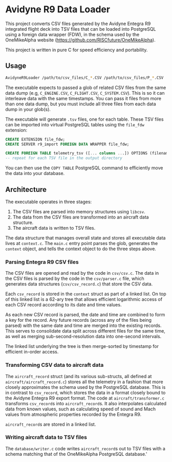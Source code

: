 # Avidyne R9 Data Loader

This project converts CSV files generated by the Avidyne Entegra R9 integrated
flight deck into TSV files that can be loaded into PostgreSQL using a foreign
data wrapper (FDW), in the schema used by the OneMikeAlpha website
(https://github.com/RISCfuture/OneMikeAlpha).

This project is written in pure C for speed efficiency and portability.

## Usage

``` sh
AvidyneR9Loader /path/to/csv_files/C_*.CSV /path/to/csv_files/P_*.CSV
```

The executable expects to passed a glob of related CSV files from the same data
dump (e.g, `C_ENGINE.CSV`, `C_FLIGHT.CSV`, `C_SYSTEM.CSV`). This is so it can
interleave data with the same timestamps. You can pass it files from more than
one data dump, but you must include all three files from each data dump in your
glob(s).

The executable will generate `.tsv` files, one for each table. These TSV files
can be imported into virtual PostgreSQL tables using the `file_fdw` extension:

``` sql
CREATE EXTENSION file_fdw;
CREATE SERVER r9_import FOREIGN DATA WRAPPER file_fdw;

CREATE FOREIGN TABLE telemetry_tsv ([... columns ...]) OPTIONS (filename '/path/to/output/telemetry.tsv', format 'csv', delimiter '\t');
-- repeat for each TSV file in the output directory
```

You can then use the `COPY TABLE` PostgreSQL command to efficiently move the
data into your database.

## Architecture

The executable operates in three stages:

1. The CSV files are parsed into memory structures using `libcsv`.
2. The data from the CSV files are transformed into an aircraft data structure.
3. The aircraft data is written to TSV files.

The data structure that manages overall state and stores all executable data
lives at `context.c`. The `main.c` entry point parses the glob, generates the
`context` object, and tells the context object to do the three steps above.

### Parsing Entegra R9 CSV files

The CSV files are opened and read by the code in `csv/csv.c`. The data in the
CSV files is parsed by the code in the `csv/parser.c` file, which generates data
structures (`csv/csv_record.c`) that store the CSV data.

Each `csv_record` is stored in the `context` struct as part of a linked list. On
top of this linked list is a 62-ary tree that allows efficient logarithmic
access of each CSV record according to its date and time values.

As each new CSV record is parsed, the date and time are combined to form a key
for the record. Any future records (across any of the files being parsed) with
the same date and time are merged into the existing records. This serves to
consolidate data split across different files for the same time, as well as
merging sub-second-resolution data into one-second intervals.

The linked list underlying the tree is then merge-sorted by timestamp for
efficient in-order access.

### Transforming CSV data to aircraft data

The `aircraft_record` struct (and its various sub-structs, all defined at
`aircraft/aircraft_record.c`) stores all the telemetry in a fashion that more
closely approximates the schema used by the PostgreSQL database. This is in
contrast to `csv_record`, which stores the data in a format closely bound to the
Avidyne Entegra R9 export format. The code at `aircraft/transformer.c`
transforms `csv_record`s into `aircraft_record`s. It also interpolates
calculated data from known values, such as calculating speed of sound and Mach
values from atmospheric properties recorded by the Entegra R9.

`aircraft_record`s are stored in a linked list.

### Writing aircraft data to TSV files

The `database/writer.c` code writes `aircraft_record`s out to TSV files with a
schema matching that of the OneMikeAlpha PostgreSQL database.'
